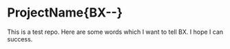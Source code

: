 # ProjectName{BX--}
This is a test repo. Here are some words which I want to tell BX.
I hope I can success.
